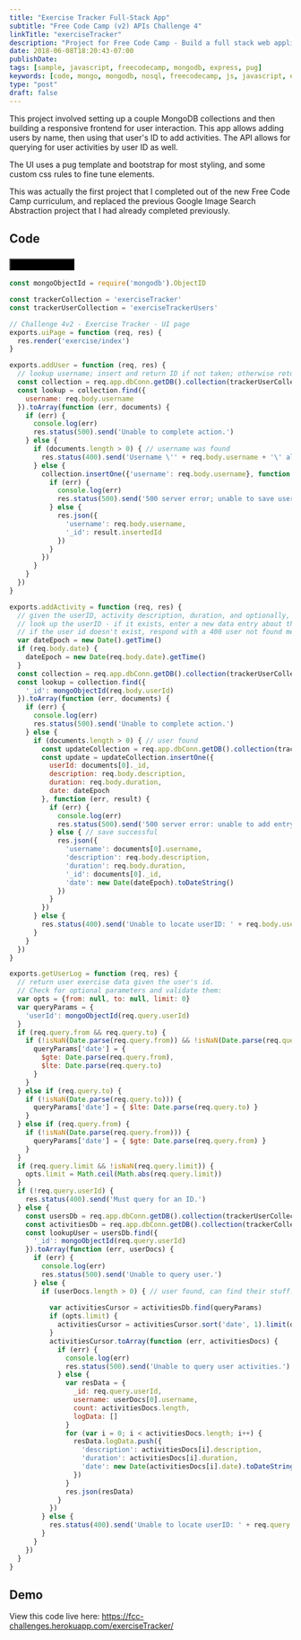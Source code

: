 ```yaml
---
title: "Exercise Tracker Full-Stack App"
subtitle: "Free Code Camp (v2) APIs Challenge 4"
linkTitle: "exerciseTracker"
description: "Project for Free Code Camp - Build a full stack web application for "
date: 2018-06-08T18:20:43-07:00
publishDate: 
tags: [sample, javascript, freecodecamp, mongodb, express, pug]
keywords: [code, mongo, mongodb, nosql, freecodecamp, js, javascript, express, pug]
type: "post"
draft: false
---
```


This project involved setting up a couple MongoDB collections and then building a responsive frontend for user interaction. This app allows adding users by name, then using that user's ID to add activities. The API allows for querying for user activities by user ID as well.

The UI uses a pug template and bootstrap for most styling, and some custom css rules to fine tune elements.

This was actually the first project that I completed out of the new Free Code Camp curriculum, and replaced the previous Google Image Search Abstraction project that I had already completed previously.

<!--more-->

## Code

### [<button style="background-color:Black" type="button" class="btn btn-primary">View on GitHub&nbsp;&nbsp;<span style="vertical-align:middle"><i class="fab fa-github"></i></span></button>][1]

```javascript
const mongoObjectId = require('mongodb').ObjectID

const trackerCollection = 'exerciseTracker'
const trackerUserCollection = 'exerciseTrackerUsers'

// Challenge 4v2 - Exercise Tracker - UI page
exports.uiPage = function (req, res) {
  res.render('exercise/index')
}

exports.addUser = function (req, res) {
  // lookup username; insert and return ID if not taken; otherwise return error message.
  const collection = req.app.dbConn.getDB().collection(trackerUserCollection)
  const lookup = collection.find({
    username: req.body.username
  }).toArray(function (err, documents) {
    if (err) {
      console.log(err)
      res.status(500).send('Unable to complete action.')
    } else {
      if (documents.length > 0) { // username was found
        res.status(400).send('Username \'' + req.body.username + '\' already taken.')
      } else {
        collection.insertOne({'username': req.body.username}, function (err, result) {
          if (err) {
            console.log(err)
            res.status(500).send('500 server error; unable to save username.')
          } else {
            res.json({
              'username': req.body.username,
              '_id': result.insertedId
            })
          }
        })
      }
    }
  })
}

exports.addActivity = function (req, res) {
  // given the userID, activity description, duration, and optionally, date
  // look up the userID - if it exists, enter a new data entry about the activity to the database
  // if the user id doesn't exist, respond with a 400 user not found message
  var dateEpoch = new Date().getTime()
  if (req.body.date) {
    dateEpoch = new Date(req.body.date).getTime()
  }
  const collection = req.app.dbConn.getDB().collection(trackerUserCollection)
  const lookup = collection.find({
    '_id': mongoObjectId(req.body.userId)
  }).toArray(function (err, documents) {
    if (err) {
      console.log(err)
      res.status(500).send('Unable to complete action.')
    } else {
      if (documents.length > 0) { // user found
        const updateCollection = req.app.dbConn.getDB().collection(trackerCollection)
        const update = updateCollection.insertOne({
          userId: documents[0]._id,
          description: req.body.description,
          duration: req.body.duration,
          date: dateEpoch
        }, function (err, result) {
          if (err) {
            console.log(err)
            res.status(500).send('500 server error: unable to add entry.')
          } else { // save successful
            res.json({
              'username': documents[0].username,
              'description': req.body.description,
              'duration': req.body.duration,
              '_id': documents[0]._id,
              'date': new Date(dateEpoch).toDateString()
            })
          }
        })
      } else {
        res.status(400).send('Unable to locate userID: ' + req.body.userId)
      }
    }
  })
}

exports.getUserLog = function (req, res) {
  // return user exercise data given the user's id.
  // Check for optional parameters and validate them:
  var opts = {from: null, to: null, limit: 0}
  var queryParams = {
    'userId': mongoObjectId(req.query.userId)
  }
  if (req.query.from && req.query.to) {
    if (!isNaN(Date.parse(req.query.from)) && !isNaN(Date.parse(req.query.to))) {
      queryParams['date'] = { 
        $gte: Date.parse(req.query.from), 
        $lte: Date.parse(req.query.to)
      }
    }
  } else if (req.query.to) {
    if (!isNaN(Date.parse(req.query.to))) {
      queryParams['date'] = { $lte: Date.parse(req.query.to) }
    }
  } else if (req.query.from) {
    if (!isNaN(Date.parse(req.query.from))) {
      queryParams['date'] = { $gte: Date.parse(req.query.from) }
    }
  }
  if (req.query.limit && !isNaN(req.query.limit)) {
    opts.limit = Math.ceil(Math.abs(req.query.limit))
  }
  if (!req.query.userId) {
    res.status(400).send('Must query for an ID.')
  } else {
    const usersDb = req.app.dbConn.getDB().collection(trackerUserCollection)
    const activitiesDb = req.app.dbConn.getDB().collection(trackerCollection)
    const lookupUser = usersDb.find({
      '_id': mongoObjectId(req.query.userId)
    }).toArray(function (err, userDocs) {
      if (err) {
        console.log(err)
        res.status(500).send('Unable to query user.')
      } else {
        if (userDocs.length > 0) { // user found, can find their stuff.
          
          var activitiesCursor = activitiesDb.find(queryParams)
          if (opts.limit) {
            activitiesCursor = activitiesCursor.sort('date', 1).limit(opts.limit)
          }
          activitiesCursor.toArray(function (err, activitiesDocs) {
            if (err) {
              console.log(err)
              res.status(500).send('Unable to query user activities.')
            } else {
              var resData = {
                _id: req.query.userId,
                username: userDocs[0].username,
                count: activitiesDocs.length,
                logData: []
              }
              for (var i = 0; i < activitiesDocs.length; i++) {
                resData.logData.push({
                  'description': activitiesDocs[i].description,
                  'duration': activitiesDocs[i].duration,
                  'date': new Date(activitiesDocs[i].date).toDateString()
                })
              }
              res.json(resData)
            }
          })
        } else {
          res.status(400).send('Unable to locate userID: ' + req.query.userId)
        }
      }
    })
  }
}
```

## Demo

View this code live here: <https://fcc-challenges.herokuapp.com/exerciseTracker/>

[1]: https://github.com/shadowimmage/fcc-backend-challenges/blob/master/controllers/api/api_challenges/exercise.js